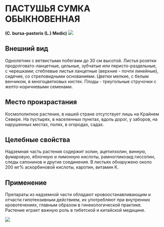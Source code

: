 # ПАСТУШЬЯ СУМКА ОБЫКНОВЕННАЯ
**(C. bursa-pastoris (L.) Medic)**
![](Пастушья%20сумка%20обыкновенная1.jpg)

## Внешний вид
Однолетник с ветвистыми побегами до 30 см высотой. Листья розетки продолговато-ланцетные, цельные, зубчатые или перисто-раздельные, с черешками; стеблевые листья ланцетные (верхние - почти линейные), сидячие, со стреловидными основаниями. Цветки мелкие, с белым венчиком, в многоцветковых кистях. Плоды - треугольные стручочки с желто-коричневыми семенами.      

## Место произрастания
Космополитное растение, в нашей стране отсутствует лишь на Крайнем Севере. На пустырях, в населенных пунктах, вдоль дорог, у заборов, на нарушенных местах, полях, в огородах, садах.      

## Целебные свойства
Надземная часть растения содержит холин, ацетилхолин, винную, фумаровую, яблочную и лимонную кислоты, рамногликозид гиссопин, следы сапонинов и другие соединения. В листьях обнаружено около 200 мг% аскорбиновой кислоты, каротин, витамин К.

## Применение
Препараты из надземной части обладают кровоостанавливающим и отчасти гипотензивным действием, их употребляют при внутренних кровотечениях, главным образом в гинекологической практике. Растение играет важную роль в тибетской и китайской медицине.

![](Пастушья%20сумка%20обыкновенная..jpg)

  